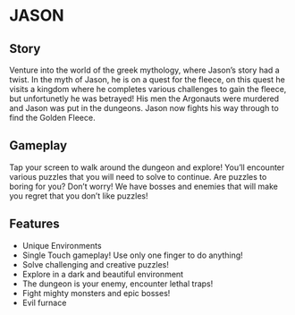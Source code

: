 # JASON

## Story
Venture into the world of the greek mythology, where Jason’s story had a twist. In the myth of Jason, he is on a quest for the fleece, on this quest he visits a kingdom where he completes various challenges to gain the fleece, but unfortunetly he 
was betrayed! His men the Argonauts were murdered and Jason was put in 
the dungeons. Jason now fights his way through to find the Golden Fleece.

## Gameplay
Tap your screen to walk around the dungeon and explore! You’ll encounter various puzzles that you will need to solve to continue.
Are puzzles to boring for you? Don’t worry! We have bosses and enemies that will make you regret that you don’t like puzzles!

## Features
*   Unique Environments
*   Single Touch gameplay! Use only one finger to do anything!
*   Solve challenging and creative puzzles!
*   Explore in a dark and beautiful environment
*   The dungeon is your enemy, encounter lethal traps!
*   Fight mighty monsters and epic bosses!
*   Evil furnace
